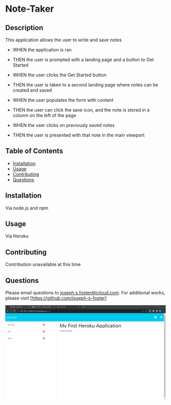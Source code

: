 # Note-Taker

  ## Description
  This application allows the user to write and save notes

  - WHEN the application is ran
  - THEN the user is prompted with a landing page and a button to Get Started

  - WHEN the user clicks the Get Started button
  - THEN the user is taken to a second landing page where notes can be created and saved

  - WHEN the user populates the form with content
  - THEN the user can click the save icon, and the note is stored in a column on the left of the page

  - WHEN the user clicks on previously saved notes
  - THEN the user is presented with that note in the main viewport

  ## Table of Contents
  - [Installation](#installation)
  - [Usage](#usage)
  - [Contributing](#contributing)
  - [Questions](#questions)

  ## Installation
  Via node.js and npm

  ## Usage
  Via Heroku

  ## Contributing
  Contribution unavailable at this time

  ## Questions
  Please email questions to joseph.s.foster@icloud.com.
  For additional works, please visit [https://github.com/joseph-s-foster]

  ![Screenshot of application](./Screenshot.png)
